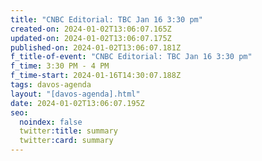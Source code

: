 ```yaml
---
title: "CNBC Editorial: TBC Jan 16 3:30 pm"
created-on: 2024-01-02T13:06:07.165Z
updated-on: 2024-01-02T13:06:07.175Z
published-on: 2024-01-02T13:06:07.181Z
f_title-of-event: "CNBC Editorial: TBC Jan 16 3:30 pm"
f_time: 3:30 PM - 4 PM
f_time-start: 2024-01-16T14:30:07.188Z
tags: davos-agenda
layout: "[davos-agenda].html"
date: 2024-01-02T13:06:07.195Z
seo:
  noindex: false
  twitter:title: summary
  twitter:card: summary
---
```

